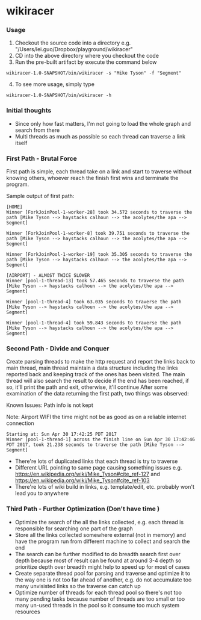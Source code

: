 # wikiracer

### Usage

1. Checkout the source code into a directory e.g. "/Users/lei.guo/Dropbox/playground/wikiracer"
2. CD into the above directory where you checkout the code
3. Run the pre-built artifact by execute the command below
```$xslt
wikiracer-1.0-SNAPSHOT/bin/wikiracer -s "Mike Tyson" -f "Segment"
```
4. To see more usage, simply type
```$xslt
wikiracer-1.0-SNAPSHOT/bin/wikiracer -h
```


### Initial thoughts
* Since only how fast matters, I'm not going to load the whole graph and search from there
* Multi threads as much as possible so each thread can traverse a link itself

### First Path - Brutal Force
First path is simple, each thread take on a link and start to traverse without knowing others, whoever reach the finish first wins and terminate the program.

Sample output of first path:
```
[HOME]
Winner [ForkJoinPool-1-worker-28] took 34.572 seconds to traverse the path [Mike Tyson --> haystacks calhoun --> the acolytes/the apa --> Segment]

Winner [ForkJoinPool-1-worker-8] took 39.751 seconds to traverse the path [Mike Tyson --> haystacks calhoun --> the acolytes/the apa --> Segment]

Winner [ForkJoinPool-1-worker-19] took 35.305 seconds to traverse the path [Mike Tyson --> haystacks calhoun --> the acolytes/the apa --> Segment]

[AIRPORT] - ALMOST TWICE SLOWER
Winner [pool-1-thread-13] took 57.465 seconds to traverse the path [Mike Tyson --> haystacks calhoun --> the acolytes/the apa --> Segment]

Winner [pool-1-thread-4] took 63.035 seconds to traverse the path [Mike Tyson --> haystacks calhoun --> the acolytes/the apa --> Segment]

Winner [pool-1-thread-4] took 59.843 seconds to traverse the path [Mike Tyson --> haystacks calhoun --> the acolytes/the apa --> Segment]

```

### Second Path - Divide and Conquer

Create parsing threads to make the http request and report the links back to main thread, main thread
maintain a data structure including the links reported back and keeping track of the ones has been visited.
The main thread will also search the result to decide if the end has been reached, if so, it'll print the path and exit, otherwise, it'll continue
After some examination of the data returning the first path, two things was observed:

Known Issues:
Path info is not kept

Note: Airport WIFI the time might not be as good as on a reliable internet connection
```
Starting at: Sun Apr 30 17:42:25 PDT 2017
Winner [pool-1-thread-1] across the finish line on Sun Apr 30 17:42:46 PDT 2017, took 21.238 seconds to traverse the path [Mike Tyson --> Segment]
```

* There're lots of duplicated links that each thread is try to traverse 
* Different URL pointing to same page causing something issues e.g. https://en.wikipedia.org/wiki/Mike_Tyson#cite_ref-127 and https://en.wikipedia.org/wiki/Mike_Tyson#cite_ref-103
* There're lots of wiki build in links, e.g. template/edit, etc. probably won't lead you to anywhere

### Third Path - Further Optimization (Don't have time )
* Optimize the search of the all the links collected, e.g. each thread is responsible for searching one part of the graph
* Store all the links collected somewhere external (not in memory) and have the program run from different machine to collect and search the end
* The search can be further modified to do breadth search first over depth because most of result can be found at around 3-4 depth so prioritize depth over breadth might help to speed up for most of cases
* Create separate thread pool for parsing and traverse and optimize it to the way one is not too far ahead of another, e.g. do not accumulate too many unvisisted links so the traverse can catch up
* Optimize number of threads for each thread pool so there's not too many pending tasks because number of threads are too small or too many un-used threads in the pool so it consume too much system resources


